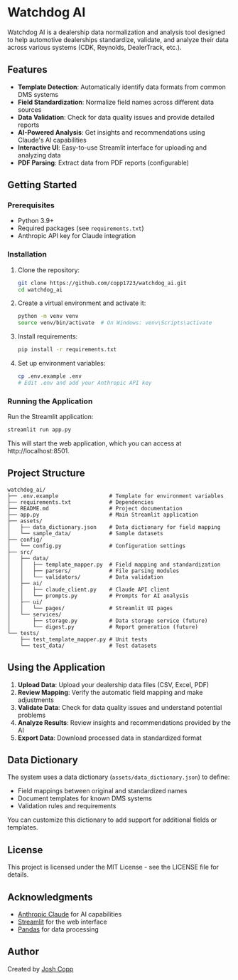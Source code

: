 # Watchdog AI

Watchdog AI is a dealership data normalization and analysis tool designed to help automotive dealerships standardize, validate, and analyze their data across various systems (CDK, Reynolds, DealerTrack, etc.).

## Features

- **Template Detection**: Automatically identify data formats from common DMS systems
- **Field Standardization**: Normalize field names across different data sources
- **Data Validation**: Check for data quality issues and provide detailed reports
- **AI-Powered Analysis**: Get insights and recommendations using Claude's AI capabilities
- **Interactive UI**: Easy-to-use Streamlit interface for uploading and analyzing data
- **PDF Parsing**: Extract data from PDF reports (configurable)

## Getting Started

### Prerequisites

- Python 3.9+
- Required packages (see `requirements.txt`)
- Anthropic API key for Claude integration

### Installation

1. Clone the repository:
   ```bash
   git clone https://github.com/copp1723/watchdog_ai.git
   cd watchdog_ai
   ```

2. Create a virtual environment and activate it:
   ```bash
   python -m venv venv
   source venv/bin/activate  # On Windows: venv\Scripts\activate
   ```

3. Install requirements:
   ```bash
   pip install -r requirements.txt
   ```

4. Set up environment variables:
   ```bash
   cp .env.example .env
   # Edit .env and add your Anthropic API key
   ```

### Running the Application

Run the Streamlit application:
```bash
streamlit run app.py
```

This will start the web application, which you can access at http://localhost:8501.

## Project Structure

```
watchdog_ai/
├── .env.example                # Template for environment variables
├── requirements.txt            # Dependencies
├── README.md                   # Project documentation
├── app.py                      # Main Streamlit application
├── assets/
│   ├── data_dictionary.json    # Data dictionary for field mapping
│   └── sample_data/            # Sample datasets
├── config/
│   └── config.py               # Configuration settings
├── src/
│   ├── data/
│   │   ├── template_mapper.py  # Field mapping and standardization
│   │   ├── parsers/            # File parsing modules
│   │   └── validators/         # Data validation
│   ├── ai/
│   │   ├── claude_client.py    # Claude API client
│   │   └── prompts.py          # Prompts for AI analysis
│   ├── ui/
│   │   └── pages/              # Streamlit UI pages
│   └── services/
│       ├── storage.py          # Data storage service (future)
│       └── digest.py           # Report generation (future)
└── tests/
    ├── test_template_mapper.py # Unit tests
    └── test_data/              # Test datasets
```

## Using the Application

1. **Upload Data**: Upload your dealership data files (CSV, Excel, PDF)
2. **Review Mapping**: Verify the automatic field mapping and make adjustments
3. **Validate Data**: Check for data quality issues and understand potential problems
4. **Analyze Results**: Review insights and recommendations provided by the AI
5. **Export Data**: Download processed data in standardized format

## Data Dictionary

The system uses a data dictionary (`assets/data_dictionary.json`) to define:
- Field mappings between original and standardized names
- Document templates for known DMS systems
- Validation rules and requirements

You can customize this dictionary to add support for additional fields or templates.

## License

This project is licensed under the MIT License - see the LICENSE file for details.

## Acknowledgments

- [Anthropic Claude](https://www.anthropic.com/claude) for AI capabilities
- [Streamlit](https://streamlit.io/) for the web interface
- [Pandas](https://pandas.pydata.org/) for data processing

## Author

Created by [Josh Copp](https://github.com/copp1723)